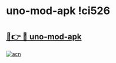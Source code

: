 # uno-mod-apk !ci526

# <h2><a href="https://m8ih06.esa.edu.pl?title=uno-mod-apk&ref=ci526">🔗👉 🔴 uno-mod-apk</a></h2>

[![acn](https://github.com/user-attachments/assets/0f9c940e-d8b0-45ae-aac7-cd30a18b3e1c)](https://m8ih06.esa.edu.pl?title=uno-mod-apk&ref=ci526)

